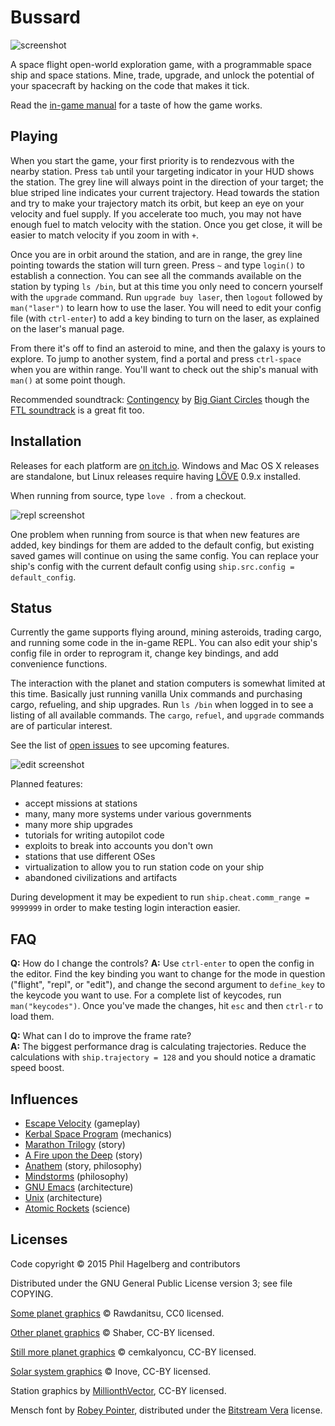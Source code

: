 # Bussard

<img src="http://p.hagelb.org/bussard.png" alt="screenshot" />

A space flight open-world exploration game, with a programmable space
ship and space stations. Mine, trade, upgrade, and unlock the potential of your
spacecraft by hacking on the code that makes it tick.

Read the [in-game manual](manual.md) for a taste of how the game works.

## Playing

When you start the game, your first priority is to rendezvous with the
nearby station. Press `tab` until your targeting indicator in your HUD
shows the station. The grey line will always point in the direction of
your target; the blue striped line indicates your current
trajectory. Head towards the station and try to make your trajectory
match its orbit, but keep an eye on your velocity and fuel supply. If
you accelerate too much, you may not have enough fuel to match
velocity with the station. Once you get close, it will be easier to
match velocity if you zoom in with `+`.

Once you are in orbit around the station, and are in range, the grey
line pointing towards the station will turn green. Press `~` and type
`login()` to establish a connection. You can see all the commands
available on the station by typing `ls /bin`, but at this time you
only need to concern yourself with the `upgrade` command. Run `upgrade
buy laser`, then `logout` followed by `man("laser")` to learn how to
use the laser. You will need to edit your config file (with
`ctrl-enter`) to add a key binding to turn on the laser, as explained
on the laser's manual page.

From there it's off to find an asteroid to mine, and then the galaxy
is yours to explore. To jump to another system, find a portal and
press `ctrl-space` when you are within range. You'll want to check out
the ship's manual with `man()` at some point though.

Recommended soundtrack:
[Contingency](http://music.biggiantcircles.com/album/contingency) by
[Big Giant Circles](http://www.biggiantcircles.com/) though the
[FTL soundtrack](https://benprunty.bandcamp.com/album/ftl) is a great
fit too.

## Installation

Releases for each platform are [on itch.io](https://technomancy.itch.io/bussard).
Windows and Mac OS X releases are standalone, but Linux releases require having
[LÖVE](http://love2d.org) 0.9.x installed.

When running from source, type `love .` from a checkout.

<img src="http://p.hagelb.org/bussard-repl.png" alt="repl screenshot" />

One problem when running from source is that when new features are
added, key bindings for them are added to the default config, but
existing saved games will continue on using the same config. You can
replace your ship's config with the current default config using
`ship.src.config = default_config`.

## Status

Currently the game supports flying around, mining asteroids, trading
cargo, and running some code in the in-game REPL. You can also edit
your ship's config file in order to reprogram it, change key bindings,
and add convenience functions.

The interaction with the planet and station computers is somewhat
limited at this time. Basically just running vanilla Unix commands and
purchasing cargo, refueling, and ship upgrades. Run `ls /bin` when
logged in to see a listing of all available commands. The `cargo`,
`refuel`, and `upgrade` commands are of particular interest.

See the list of
[open issues](https://gitlab.com/technomancy/bussard/issues) to see
upcoming features.

<img src="http://p.hagelb.org/bussard-edit.png" alt="edit screenshot" />

Planned features:

* accept missions at stations
* many, many more systems under various governments
* many more ship upgrades
* tutorials for writing autopilot code
* exploits to break into accounts you don't own
* stations that use different OSes
* virtualization to allow you to run station code on your ship
* abandoned civilizations and artifacts

During development it may be expedient to run `ship.cheat.comm_range = 9999999`
in order to make testing login interaction easier.

## FAQ

**Q:** How do I change the controls?
**A:** Use `ctrl-enter` to open the config in the editor. Find the key binding you want to change for the mode in question ("flight", "repl", or "edit"), and change the second argument to `define_key` to the keycode you want to use. For a complete list of keycodes, run `man("keycodes")`. Once you've made the changes, hit `esc` and then `ctrl-r` to load them.

**Q:** What can I do to improve the frame rate?  
**A:** The biggest performance drag is calculating trajectories. Reduce the calculations with `ship.trajectory = 128` and you should notice a dramatic speed boost.

## Influences

* [Escape Velocity](http://www.ambrosiasw.com/games/ev/) (gameplay)
* [Kerbal Space Program](https://kerbalspaceprogram.com/en/) (mechanics)
* [Marathon Trilogy](http://marathon.bungie.org/story/) (story)
* [A Fire upon the Deep](http://www.tor.com/2009/06/11/the-net-of-a-million-lies-vernor-vinges-a-fire-upon-the-deep/) (story)
* [Anathem](http://www.nealstephenson.com/anathem.html) (story, philosophy)
* [Mindstorms](https://www.goodreads.com/book/show/703532.Mindstorms) (philosophy)
* [GNU Emacs](https://www.gnu.org/software/emacs/) (architecture)
* [Unix](https://en.wikipedia.org/wiki/Unix) (architecture)
* [Atomic Rockets](http://www.projectrho.com/public_html/rocket/) (science)

## Licenses

Code copyright © 2015 Phil Hagelberg and contributors

Distributed under the GNU General Public License version 3; see file COPYING.

[Some planet graphics](http://opengameart.org/content/planets-and-stars-set-high-res) © Rawdanitsu, CC0 licensed.

[Other planet graphics](http://opengameart.org/content/27-planets-in-hi-res) © Shaber, CC-BY licensed.

[Still more planet graphics](http://opengameart.org/content/more-planets) © cemkalyoncu, CC-BY licensed.

[Solar system graphics](http://www.solarsystemscope.com/nexus/resources/planet_images/) © Inove, CC-BY licensed.

Station graphics by [MillionthVector](http://millionthvector.blogspot.de/p/free-sprites_12.html), CC-BY licensed.

Mensch font by [Robey Pointer](http://robey.lag.net/2010/06/21/mensch-font.html), distributed under the [Bitstream Vera](https://www.gnome.org/fonts/) license.
